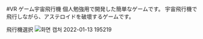 #VR ゲーム宇宙飛行機
個人勉強用で開発した簡単なゲームです。
宇宙飛行機で飛行しながら、アステロイドを破壞するゲームです。

飛行機選択
![화면 캡처 2022-01-13 195219](https://user-images.githubusercontent.com/48430555/149319913-9519f3da-31b4-49f0-a613-a72c863529a3.png)
